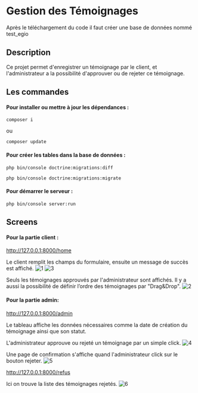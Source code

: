 # Gestion des Témoignages

Après le téléchargement du code il faut créer une base de données nommé test\_egio

## Description

Ce projet permet d'enregistrer un témoignage par le client, et l'administrateur a la possibilité d'approuver ou de rejeter ce témoignage.

## Les commandes

#### Pour installer ou mettre à jour les dépendances :

```
composer i
```

ou

```
composer update
```

#### Pour créer les tables dans la base de données :

```
php bin/console doctrine:migrations:diff
```

```
php bin/console doctrine:migrations:migrate
```

#### Pour démarrer le serveur : 

```
php bin/console server:run
```

## Screens

#### Pour la partie client :

http://127.0.0.1:8000/home

Le client remplit les champs du formulaire, ensuite un message de succès est affiché.
![1](https://user-images.githubusercontent.com/86934489/148700082-7cbe041d-036e-489b-8f5d-44b6e7f12727.PNG)
![3](https://user-images.githubusercontent.com/86934489/148700131-aca5fcda-bc03-4b7a-b07c-9447dda44743.PNG)

Seuls les témoignages approuvés par l'administrateur sont affichés. Il y a aussi la possibilité de définir l’ordre des témoignages par "Drag&Drop".
![2](https://user-images.githubusercontent.com/86934489/148700136-833832b5-f52f-4da3-a5b7-ae23e3d58760.PNG)

#### Pour la partie admin:

http://127.0.0.1:8000/admin

Le tableau affiche les données nécessaires comme la date de création du témoignage ainsi que son statut.

L'administrateur approuve ou rejeté un témoignage par un simple click.
![4](https://user-images.githubusercontent.com/86934489/148700150-8aef773e-8275-44b3-83dc-bdd7358aad99.PNG)

Une page de confirmation s'affiche quand l'administrateur click sur le bouton rejeter.
![5](https://user-images.githubusercontent.com/86934489/148700151-5d9e4db9-5438-4974-a563-f9b62260a5b7.PNG)

http://127.0.0.1:8000/refus

Ici on trouve la liste des témoignages rejetés.
![6](https://user-images.githubusercontent.com/86934489/148700177-018ae148-bbc9-4d9e-b931-27d3cd940780.PNG)

